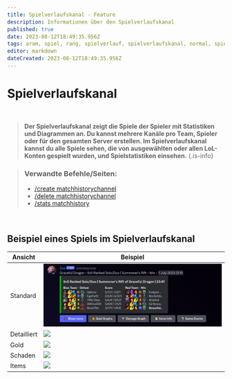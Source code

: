 ```yaml
---
title: Spielverlaufskanal - Feature
description: Informationen über den Spielverlaufskanal 
published: true
date: 2023-08-12T18:49:35.956Z
tags: aram, spiel, rang, spielverlauf, spielverlaufskanal, normal, spiele
editor: markdown
dateCreated: 2023-08-12T18:49:35.956Z
---
```


# Spielverlaufskanal

<br>

>**Der Spielverlaufskanal zeigt die Spiele der Spieler mit Statistiken und Diagrammen an. Du kannst mehrere Kanäle pro Team, Spieler oder für den gesamten Server erstellen. Im Spielverlaufskanal kannst du alle Spiele sehen, die von ausgewählten oder allen LoL-Konten gespielt wurden, und Spielstatistiken einsehen.** 
>{.is-info}

>### Verwandte Befehle/Seiten:
>-    [/create matchhistorychannel](https://wiki.zoe-discord-bot.ch/en/commands/create/matchhistorychannel)
>-   [/delete matchhistorychannel](https://wiki.zoe-discord-bot.ch/en/commands/delete/matchhistorychannel) [](https://wiki.zoe-discord-bot.ch/en/commands/stats/matchhistory) 
>-   [/stats matchhistory](https://wiki.zoe-discord-bot.ch/en/commands/stats/matchhistory)

<br>

## Beispiel eines Spiels im Spielverlaufskanal

| **Ansicht** | **Beispiel** |
| --- | --- |
| Standard | ![](/new_matchhistorychannel.png) |
| Detailliert | ![](/new_matchhistorychannel_detailed.png) |
| Gold | ![](/new_matchhistorychannel_gold.png) |
| Schaden | ![](/new_matchhistorychannel_damage.png) |
| Items | ![](/new_matchhistorychannel_items.png) |
